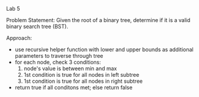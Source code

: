 Lab 5

Problem Statement: Given the root of a binary tree, determine if it is a valid binary search tree (BST).

Approach:
- use recursive helper function with lower and upper bounds as additional parameters to traverse through tree
- for each node, check 3 conditions:
    1. node's value is between min and max
    2. 1st condition is true for all nodes in left subtree
    3. 1st condition is true for all nodes in right subtree
- return true if all conditons met; else return false
